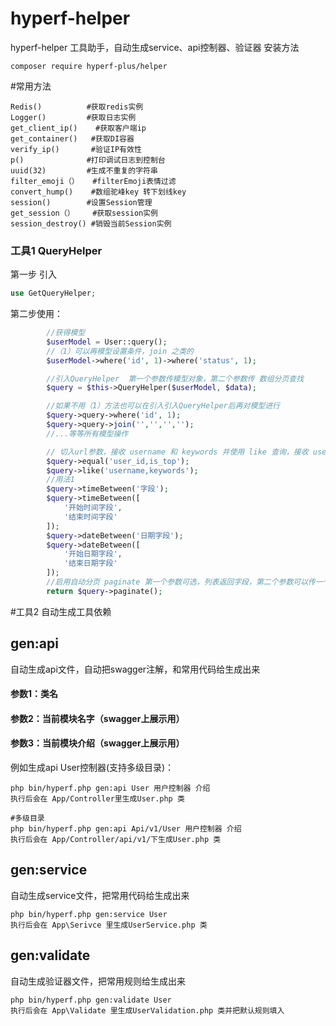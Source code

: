 # hyperf-helper
hyperf-helper 工具助手，自动生成service、api控制器、验证器
安装方法
```shell script
composer require hyperf-plus/helper
```

#常用方法
````
Redis()          #获取redis实例
Logger()         #获取日志实例
get_client_ip()    #获取客户端ip
get_container()   #获取DI容器
verify_ip()       #验证IP有效性
p()              #打印调试日志到控制台
uuid(32)         #生成不重复的字符串
filter_emoji（）   #filterEmoji表情过滤
convert_hump()    #数组驼峰key 转下划线key
session()        #设置Session管理
get_session（）    #获取session实例
session_destroy() #销毁当前Session实例
````

### 工具1 QueryHelper
第一步 引入 
```php
use GetQueryHelper;
```

第二步使用：
```php
        //获得模型
        $userModel = User::query();
        //（1）可以再模型设置条件，join 之类的
        $userModel->where('id', 1)->where('status', 1);

        //引入QueryHelper  第一个参数传模型对象，第二个参数传 数组分页查找
        $query = $this->QueryHelper($userModel, $data);

        //如果不用（1）方法也可以在引入引入QueryHelper后再对模型进行
        $query->query->where('id', 1);
        $query->query->join('','','','');
        //...等等所有模型操作

        // 切入url参数，接收 username 和 keywords 并使用 like 查询，接收 user_id is_top 使用 eq 查询
        $query->equal('user_id,is_top');
        $query->like('username,keywords');
        //用法1
        $query->timeBetween('字段');
        $query->timeBetween([
            '开始时间字段',
            '结束时间字段'
        ]);
        $query->dateBetween('日期字段');
        $query->dateBetween([
            '开始日期字段',
            '结束日期字段'
        ]);
        //启用自动分页 paginate 第一个参数可选，列表返回字段，第二个参数可以传一个匿名函数 可以再里面修改返回列表集合
        return $query->paginate();

``` 

#工具2 自动生成工具依赖
## gen:api
自动生成api文件，自动把swagger注解，和常用代码给生成出来
#### 参数1：类名
#### 参数2：当前模块名字（swagger上展示用）
#### 参数3：当前模块介绍（swagger上展示用）

例如生成api User控制器(支持多级目录)：
```shell script
php bin/hyperf.php gen:api User 用户控制器 介绍
执行后会在 App/Controller里生成User.php 类

#多级目录
php bin/hyperf.php gen:api Api/v1/User 用户控制器 介绍
执行后会在 App/Controller/api/v1/下生成User.php 类
```

## gen:service
自动生成service文件，把常用代码给生成出来

```shell script
php bin/hyperf.php gen:service User
执行后会在 App\Serivce 里生成UserService.php 类

```
## gen:validate
自动生成验证器文件，把常用规则给生成出来

```shell script
php bin/hyperf.php gen:validate User
执行后会在 App\Validate 里生成UserValidation.php 类并把默认规则填入
```